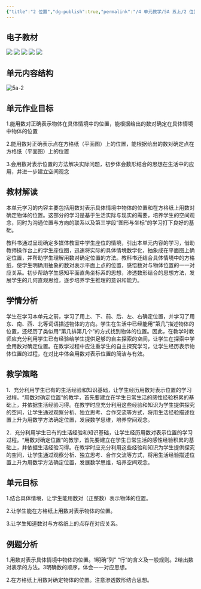 ```yaml
---
{"title":"2 位置","dg-publish":true,"permalink":"/4 单元教学/5A 五上/2 位置/","dgPassFrontmatter":true,"noteIcon":""}
---
```



## 电子教材

<p class="grid-4">
	<img loading="lazy" decoding="async" src="https://book.pep.com.cn/1221001501141/files/mobile/25.jpg">
	<img loading="lazy" decoding="async" src="https://book.pep.com.cn/1221001501141/files/mobile/26.jpg">
	<img loading="lazy" decoding="async" src="https://book.pep.com.cn/1221001501141/files/mobile/27.jpg">
	<img loading="lazy" decoding="async" src="https://book.pep.com.cn/1221001501141/files/mobile/28.jpg">
	<img loading="lazy" decoding="async" src="https://book.pep.com.cn/1221001501141/files/mobile/29.jpg">
</p>

## 单元内容结构

![5a-2](https://r2.edui123.com/2023/04/5a-2.png)

## 单元作业目标

1.能用数对正确表示物体在具体情境中的位置，能根据给出的数对确定在具体情境中物体的位置

2.能用数对正确表示点在方格纸（平面图）上的位置，能根据给出的数对确定点在方格纸（平面图）上的位置

3.会用数对表示位置的方法解决实际问题，初步体会数形结合的思想在生活中的应用，并进一步建立空间观念

## 教材解读

本单元学习的内容主要包括用数对表示具体情境中物体的位置和在方格纸上用数对确定物体的位置。这部分的学习是基于生活实际与现实的需要，培养学生的空间观念，同时为沟通位置与方向的联系以及第三学段“图形与坐标”的学习打下良好的基础。

教科书通过呈现确定多媒体教室中学生座位的情境，引出本单元内容的学习，借助教师操作台上的学生座位图，迅速将实际的具体情境数学化，抽象成在平面图上确定位置，并帮助学生理解用数对确定位置的方法。教科书还结合具体情境中的方格纸，使学生明确用抽象的数对表示平面上点的位置，感悟数对与物体位置的一一对应关系。初步帮助学生感知平面直角坐标系的思想，渗透数形结合的思想方法，发展学生的几何直观思维，逐步培养学生推理的意识和能力。

## 学情分析

学生在学习本单元之前，学习了用上、下、前、后、左、右确定位置，并学习了用东、南、西、北等词语描述物体的方向。学生在生活中已经能用“第几”描述物体的位置，还经历了类似用“第几排第几个”的方式找到物体的位置。因此，在教学时教师应充分利用学生已有经验给学生提供足够的自主探索的空间，让学生在探索中学会用数对确定位置。在教学过程中应注重学生的自主探究学习，让学生经历表示物体位置的过程，在对比中体会用数对表示位置的简洁与有效。

## 教学策略

1．充分利用学生已有的生活经验和知识基础，让学生经历用数对表示位置的学习过程。“用数对确定位置”的教学，首先要建立在学生日常生活的感性经验积累的基础上，并依据生活经验习得。在教学时应充分利用这些经验和知识为学生提供探究的空间，让学生通过观察分析、独立思考、合作交流等方式，将用生活经验描述位置上升为用数学方法确定位置，发展数学思维，培养空间观念。

2．充分利用学生已有的生活经验和知识基础，让学生经历用数对表示位置的学习过程。“用数对确定位置”的教学，首先要建立在学生日常生活的感性经验积累的基础上，并依据生活经验习得。在教学时应充分利用这些经验和知识为学生提供探究的空间，让学生通过观察分析、独立思考、合作交流等方式，将用生活经验描述位置上升为用数学方法确定位置，发展数学思维，培养空间观念。

## 单元目标

1.结合具体情境，让学生能用数对（正整数）表示物体的位置。

2.让学生能在方格纸上用数对表示物体的位置。

3.让学生知道数对与方格纸上的点存在对应关系。


## 例题分析

1.用数对表示具体情境中物体的位置。1明确“列” “行”的含义及一般规则。2给出数对表示的方法。3明确数的顺序，体会一一对应思想。

2.在方格纸上用数对确定物体的位置。注意渗透数形结合思想。

